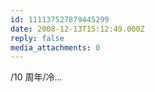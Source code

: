 ```yaml
---
id: 111137527879445299
date: 2008-12-13T15:12:49.000Z
reply: false
media_attachments: 0
---
```


/10 周年/冷...

